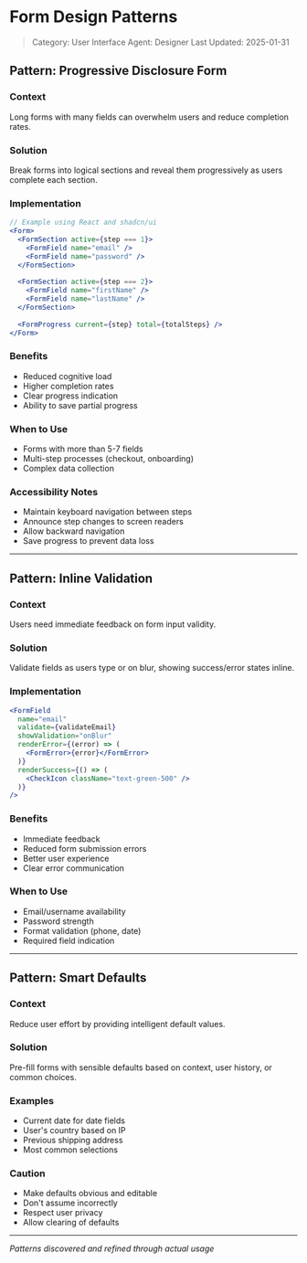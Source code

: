 # Form Design Patterns

> Category: User Interface
> Agent: Designer
> Last Updated: 2025-01-31

## Pattern: Progressive Disclosure Form

### Context
Long forms with many fields can overwhelm users and reduce completion rates.

### Solution
Break forms into logical sections and reveal them progressively as users complete each section.

### Implementation
```jsx
// Example using React and shadcn/ui
<Form>
  <FormSection active={step === 1}>
    <FormField name="email" />
    <FormField name="password" />
  </FormSection>
  
  <FormSection active={step === 2}>
    <FormField name="firstName" />
    <FormField name="lastName" />
  </FormSection>
  
  <FormProgress current={step} total={totalSteps} />
</Form>
```

### Benefits
- Reduced cognitive load
- Higher completion rates
- Clear progress indication
- Ability to save partial progress

### When to Use
- Forms with more than 5-7 fields
- Multi-step processes (checkout, onboarding)
- Complex data collection

### Accessibility Notes
- Maintain keyboard navigation between steps
- Announce step changes to screen readers
- Allow backward navigation
- Save progress to prevent data loss

---

## Pattern: Inline Validation

### Context
Users need immediate feedback on form input validity.

### Solution
Validate fields as users type or on blur, showing success/error states inline.

### Implementation
```jsx
<FormField
  name="email"
  validate={validateEmail}
  showValidation="onBlur"
  renderError={(error) => (
    <FormError>{error}</FormError>
  )}
  renderSuccess={() => (
    <CheckIcon className="text-green-500" />
  )}
/>
```

### Benefits
- Immediate feedback
- Reduced form submission errors
- Better user experience
- Clear error communication

### When to Use
- Email/username availability
- Password strength
- Format validation (phone, date)
- Required field indication

---

## Pattern: Smart Defaults

### Context
Reduce user effort by providing intelligent default values.

### Solution
Pre-fill forms with sensible defaults based on context, user history, or common choices.

### Examples
- Current date for date fields
- User's country based on IP
- Previous shipping address
- Most common selections

### Caution
- Make defaults obvious and editable
- Don't assume incorrectly
- Respect user privacy
- Allow clearing of defaults

---

*Patterns discovered and refined through actual usage*